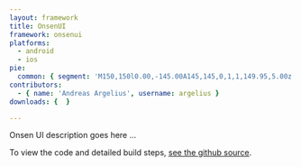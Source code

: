 ```yaml
---
layout: framework
title: OnsenUI
framework: onsenui
platforms:
  - android
  - ios
pie:
  common: { segment: 'M150,150l0.00,-145.00A145,145,0,1,1,149.95,5.00z' }
contributors:
  - { name: 'Andreas Argelius', username: argelius }
downloads: {  }

---
```


Onsen UI description goes here ...


To view the code and detailed build steps, <a href='{{ site.githuburl }}/tree/master/onsenui'>see the github source</a>.